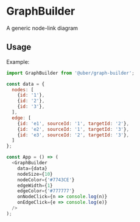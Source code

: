 # GraphBuilder

A generic node-link diagram

## Usage

Example:
```js
import GraphBuilder from '@uber/graph-builder';

const data = {
  nodes: [
    {id: '1'},
    {id: '2'},
    {id: '3'},
  ],
  edge: [
    {id: 'e1', sourceId: '1', targetId: '2'},
    {id: 'e2', sourceId: '1', targetId: '3'},
    {id: 'e3', sourceId: '2', targetId: '3'},
  ]
};

const App = () => (
  <GraphBuilder
    data={data}
    nodeSize={10}
    nodeColor={'#7743CE'}
    edgeWidth={1}
    edgeColor={'#777777'}
    onNodeClick={n => console.log(n)}
    onEdgeClick={e => console.log(e)}
  />
);
```

<!-- PROPS -->
